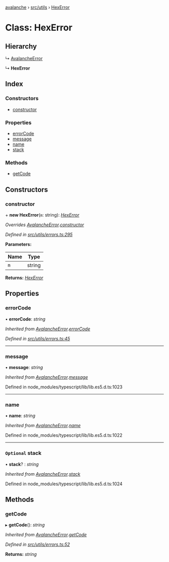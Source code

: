 [avalanche](../README.md) › [src/utils](../modules/src_utils.md) › [HexError](src_utils.hexerror.md)

# Class: HexError

## Hierarchy

  ↳ [AvalancheError](src_utils.avalancheerror.md)

  ↳ **HexError**

## Index

### Constructors

* [constructor](src_utils.hexerror.md#constructor)

### Properties

* [errorCode](src_utils.hexerror.md#errorcode)
* [message](src_utils.hexerror.md#message)
* [name](src_utils.hexerror.md#name)
* [stack](src_utils.hexerror.md#optional-stack)

### Methods

* [getCode](src_utils.hexerror.md#getcode)

## Constructors

###  constructor

\+ **new HexError**(`m`: string): *[HexError](src_utils.hexerror.md)*

*Overrides [AvalancheError](src_utils.avalancheerror.md).[constructor](src_utils.avalancheerror.md#constructor)*

*Defined in [src/utils/errors.ts:295](https://github.com/ava-labs/avalanchejs/blob/fa4a637/src/utils/errors.ts#L295)*

**Parameters:**

Name | Type |
------ | ------ |
`m` | string |

**Returns:** *[HexError](src_utils.hexerror.md)*

## Properties

###  errorCode

• **errorCode**: *string*

*Inherited from [AvalancheError](src_utils.avalancheerror.md).[errorCode](src_utils.avalancheerror.md#errorcode)*

*Defined in [src/utils/errors.ts:45](https://github.com/ava-labs/avalanchejs/blob/fa4a637/src/utils/errors.ts#L45)*

___

###  message

• **message**: *string*

*Inherited from [AvalancheError](src_utils.avalancheerror.md).[message](src_utils.avalancheerror.md#message)*

Defined in node_modules/typescript/lib/lib.es5.d.ts:1023

___

###  name

• **name**: *string*

*Inherited from [AvalancheError](src_utils.avalancheerror.md).[name](src_utils.avalancheerror.md#name)*

Defined in node_modules/typescript/lib/lib.es5.d.ts:1022

___

### `Optional` stack

• **stack**? : *string*

*Inherited from [AvalancheError](src_utils.avalancheerror.md).[stack](src_utils.avalancheerror.md#optional-stack)*

Defined in node_modules/typescript/lib/lib.es5.d.ts:1024

## Methods

###  getCode

▸ **getCode**(): *string*

*Inherited from [AvalancheError](src_utils.avalancheerror.md).[getCode](src_utils.avalancheerror.md#getcode)*

*Defined in [src/utils/errors.ts:52](https://github.com/ava-labs/avalanchejs/blob/fa4a637/src/utils/errors.ts#L52)*

**Returns:** *string*
